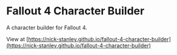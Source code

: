 # Fallout 4 Character Builder
A character builder for Fallout 4.

View at [https://nick-stanley.github.io/fallout-4-character-builder](https://nick-stanley.github.io/fallout-4-character-builder)
